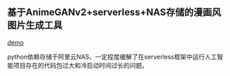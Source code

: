 ## 基于AnimeGANv2+serverless+NAS存储的漫画风图片生成工具

[demo](https://animegan.xinwuyun.cloud/)

python依赖存储于阿里云NAS，一定程度缓解了在serverless框架中运行人工智能项目存在的代码包过大和冷启动时间过长的问题。
